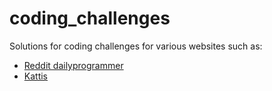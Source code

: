 # coding_challenges
Solutions for coding challenges for various websites such as:
* [Reddit dailyprogrammer](reddit.com/r/dailyprogrammer)
* [Kattis](kattis.com)
